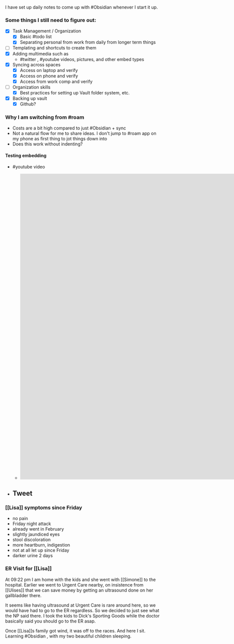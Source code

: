 I have set up daily notes to come up with #Obsidian whenever I start it up.

### Some things I still need to figure out:
- [x] Task Management / Organization
	- [x] Basic #todo list
	- [x] Separating personal from work from daily from longer term things
- [ ] Templating and shortcuts to create them 
- [x] Adding multimedia such as
	- #twitter , #youtube videos, pictures, and other embed types
- [x] Syncing across spaces
	- [x] Access on laptop and verify
	- [x] Access on phone and verify
	- [x] Access from work comp and verify
- [ ] Organization skills
	- [x] Best practices for setting up Vault folder system, etc.
- [x] Backing up vault
	- [x] Github?

### Why I am switching from #roam 
- Costs are a bit high compared to just #Obsidian + sync
- Not a natural flow for me to share ideas. I don't jump to #roam app on my phone as first thing to jot things down into 
- Does this work without indenting?

#### Testing embedding
- #youtube video
	- <iframe width="1740" height="979" src="https://www.youtube.com/embed/W7kTtn9empU" title="Top 10 Obsidian Plugins I Can&#39;t Do Without" frameborder="0" allow="accelerometer; autoplay; clipboard-write; encrypted-media; gyroscope; picture-in-picture; web-share" allowfullscreen></iframe>

- Tweet
	- 



### [[Lisa]] symptoms since Friday 
- no pain
- Friday night attack
- already went in February 
- slightly jaundiced eyes
- stool discoloration 
- more heartburn, indigestion
- not at all let up since Friday 
- darker urine 2 days

### ER Visit for [[Lisa]] 

At 09:22 pm I am home with the kids and she went with [[Simone]] to the hospital. Earlier we went to Urgent Care nearby, on insistence from [[Ulises]] that we can save money by getting an ultrasound done on her gallbladder there.

It seems like having ultrasound at Urgent Care is rare around here, so we would have had to go to the ER regardless. So we decided to just see what the NP said there. I took the kids to Dick's Sporting Goods while the doctor basically said you should go to the ER asap.

Once [[Lisa]]s family got wind, it was off to the races. And here I sit. Learning #Obsidian , with my two beautiful children sleeping.

 